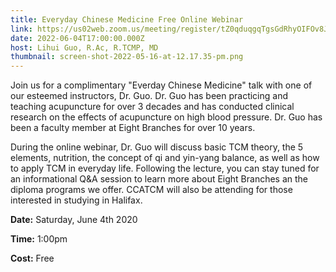 ```yaml
---
title: Everyday Chinese Medicine Free Online Webinar
link: https://us02web.zoom.us/meeting/register/tZ0qduqgqTgsGdRhyOIFOv8JGFIqrrVT3s_N
date: 2022-06-04T17:00:00.000Z
host: Lihui Guo, R.Ac, R.TCMP, MD
thumbnail: screen-shot-2022-05-16-at-12.17.35-pm.png
---
```

Join us for a complimentary "Everday Chinese Medicine" talk with one of our esteemed instructors, Dr. Guo. Dr. Guo has been practicing and teaching acupuncture for over 3 decades and has conducted clinical research on the effects of acupuncture on high blood pressure. Dr. Guo has been a faculty member at Eight Branches for over 10 years.



During the online webinar, Dr. Guo will discuss basic TCM theory, the 5 elements, nutrition, the concept of qi and yin-yang balance, as well as how to apply TCM in everyday life. Following the lecture, you can stay tuned for an informational Q&A session to learn more about Eight Branches an the diploma programs we offer. CCATCM will also be attending for those interested in studying in Halifax.

**Date:** Saturday, June 4th 2020 

**Time:** 1:00pm

**Cost:** Free